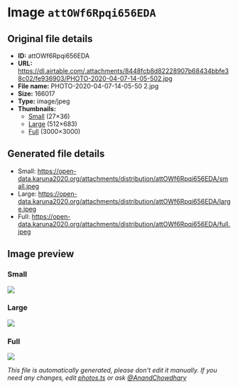 # Image `attOWf6Rpqi656EDA`

## Original file details

- **ID:** attOWf6Rpqi656EDA
- **URL:** https://dl.airtable.com/.attachments/8448fcb8d82228907b68434bbfe38c02/fe936903/PHOTO-2020-04-07-14-05-502.jpg
- **File name:** PHOTO-2020-04-07-14-05-50 2.jpg
- **Size:** 166017
- **Type:** image/jpeg
- **Thumbnails:**
  - [Small](https://dl.airtable.com/.attachmentThumbnails/9617b50e9e52e05fb55925a9f2aae6d9/0de6cdfd) (27×36)
  - [Large](https://dl.airtable.com/.attachmentThumbnails/bd50545871a670553c9bc443612f9a6e/e6fc6f13) (512×683)
  - [Full](https://dl.airtable.com/.attachmentThumbnails/9fc5400bba71c872e46faa68001585e5/65dacb8d) (3000×3000)

## Generated file details

- Small: https://open-data.karuna2020.org/attachments/distribution/attOWf6Rpqi656EDA/small.jpeg
- Large: https://open-data.karuna2020.org/attachments/distribution/attOWf6Rpqi656EDA/large.jpeg
- Full: https://open-data.karuna2020.org/attachments/distribution/attOWf6Rpqi656EDA/full.jpeg

## Image preview

### Small

![](https://open-data.karuna2020.org/attachments/distribution/attOWf6Rpqi656EDA/small.jpeg)

### Large

![](https://open-data.karuna2020.org/attachments/distribution/attOWf6Rpqi656EDA/large.jpeg)

### Full

![](https://open-data.karuna2020.org/attachments/distribution/attOWf6Rpqi656EDA/full.jpeg)

_This file is automatically generated, please don't edit it manually. If you need any changes, edit [photos.ts](/photos.ts) or ask [@AnandChowdhary](https://github.com/AnandChowdhary)_


